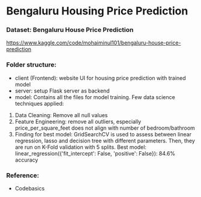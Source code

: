 # Bengaluru Housing Price Prediction

### Dataset: Bengaluru House Price Prediction

https://www.kaggle.com/code/mohaiminul101/bengaluru-house-price-prediction

### Folder structure:

- client (Frontend): website UI for housing price prediction with trained model
- server: setup Flask server as backend
- model: Contains all the files for model training. Few data science techniques applied:

1. Data Cleaning: Remove all null values
2. Feature Engineering: remove all outliers, especially price_per_square_feet does not align with number of bedroom/bathroom
3. Finding for best model: GridSearchCV is used to assess between linear regression, lasso and decision tree with different parameters. Then, they are run on K-Fold validation with 5 splits.
   Best model: linear_regression({'fit_intercept': False, 'positive': False}): 84.6% accuracy

### Reference:

- Codebasics
